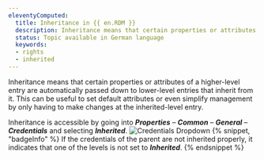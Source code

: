 ```yaml
---
eleventyComputed:
  title: Inheritance in {{ en.RDM }}
  description: Inheritance means that certain properties or attributes of a higher-level entry are automatically passed down to lower-level entries that inherit from it.
  status: Topic available in German language
  keywords:
  - rights
  - inherited
---
```

Inheritance means that certain properties or attributes of a higher-level entry are automatically passed down to lower-level entries that inherit from it. This can be useful to set default attributes or even simplify management by only having to make changes at the inherited-level entry.

Inheritance is accessible by going into ***Properties*** – ***Common*** – ***General*** – ***Credentials*** and selecting ***Inherited***.
![Credentials Dropdown](https://cdnweb.devolutions.net/docs/docs_en_kb_KB0044.png)
{% snippet, "badgeInfo" %}
If the credentials of the parent are not inherited properly, it indicates that one of the levels is not set to ***Inherited***.
{% endsnippet %}
